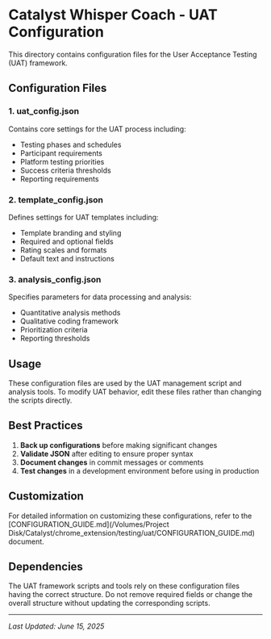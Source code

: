 # Catalyst Whisper Coach - UAT Configuration

This directory contains configuration files for the User Acceptance Testing (UAT) framework.

## Configuration Files

### 1. uat_config.json

Contains core settings for the UAT process including:

- Testing phases and schedules
- Participant requirements
- Platform testing priorities
- Success criteria thresholds
- Reporting requirements

### 2. template_config.json

Defines settings for UAT templates including:

- Template branding and styling
- Required and optional fields
- Rating scales and formats
- Default text and instructions

### 3. analysis_config.json

Specifies parameters for data processing and analysis:

- Quantitative analysis methods
- Qualitative coding framework
- Prioritization criteria
- Reporting thresholds

## Usage

These configuration files are used by the UAT management script and analysis tools. To modify UAT behavior, edit these files rather than changing the scripts directly.

## Best Practices

1. **Back up configurations** before making significant changes
2. **Validate JSON** after editing to ensure proper syntax
3. **Document changes** in commit messages or comments
4. **Test changes** in a development environment before using in production

## Customization

For detailed information on customizing these configurations, refer to the [CONFIGURATION_GUIDE.md](/Volumes/Project Disk/Catalyst/chrome_extension/testing/uat/CONFIGURATION_GUIDE.md) document.

## Dependencies

The UAT framework scripts and tools rely on these configuration files having the correct structure. Do not remove required fields or change the overall structure without updating the corresponding scripts.

---

*Last Updated: June 15, 2025*
